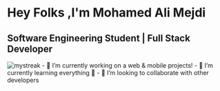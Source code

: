 <h1>Hey Folks ,I'm Mohamed Ali Mejdi</h1>
<h2>Software Engineering Student | Full Stack Developer</h2>
<img src="https://github-readme-streak-stats.herokuapp.com/?user=dali2g&theme=tokyonight" alt="mystreak"/>
- 🔭 I’m currently working on a web & mobile projects!
- 🌱 I’m currently learning everything 🤣
- 👯 I’m looking to collaborate with other developers
